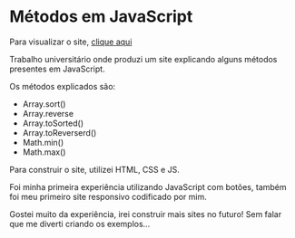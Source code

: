# Métodos em JavaScript
Para visualizar o site, [clique aqui](https://dandastico.github.io/Documentacao_Metodos-Arrays/)

Trabalho universitário onde produzi um site explicando alguns métodos presentes em JavaScript.

Os métodos explicados são:
- Array.sort()
- Array.reverse
- Array.toSorted()
- Array.toReverserd()
- Math.min()
- Math.max()

Para construir o site, utilizei HTML, CSS e JS.

Foi minha primeira experiência utilizando JavaScript com botões, também foi meu primeiro site responsivo codificado por mim.

Gostei muito da experiência, irei construir mais sites no futuro! Sem falar que me diverti criando os exemplos...
